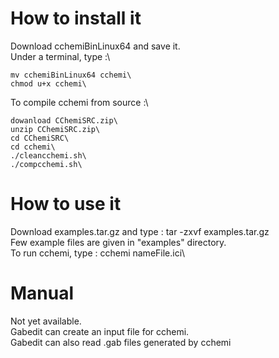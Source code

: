 How to install it 
=================

Download  cchemiBinLinux64 and  save it.\
Under a terminal, type :\
```console
mv cchemiBinLinux64 cchemi\
chmod u+x cchemi\
```
To compile cchemi from source :\
```console
dowanload CChemiSRC.zip\
unzip CChemiSRC.zip\
cd CChemiSRC\
cd cchemi\
./cleancchemi.sh\
./compcchemi.sh\
```


How to use it
==============

Download examples.tar.gz and type : tar -zxvf examples.tar.gz\
Few example files  are given in "examples" directory.\
To run cchemi, type : cchemi nameFile.ici\

Manual
======
Not yet available.\
Gabedit can create an input file for cchemi.\
Gabedit can also read .gab files generated by cchemi

 
